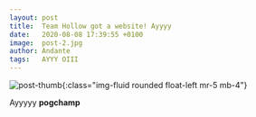 ```yaml
---
layout: post
title:  Team Hollow got a website! Ayyyy
date:   2020-08-08 17:39:55 +0100
image:  post-2.jpg
author: Andante
tags:   AYYY OIII
---
```


![post-thumb]({{site.url}}/assets/images/blog/post-1.jpg){:class="img-fluid rounded float-left mr-5 mb-4"}

Ayyyyy **pogchamp**
